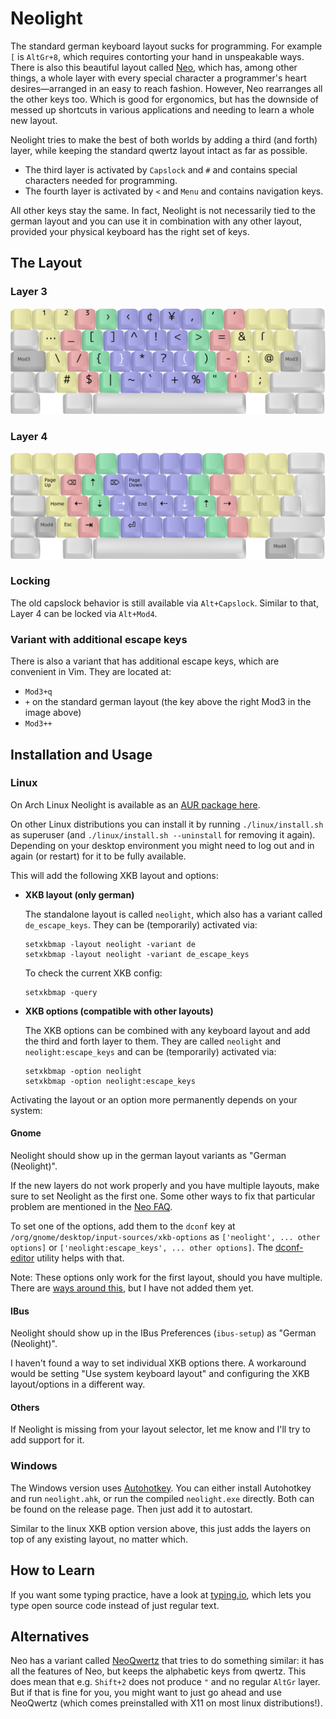 # Neolight
The standard german keyboard layout sucks for programming.
For example `[` is `AltGr+8`, which requires contorting your hand in unspeakable ways.
There is also this beautiful layout called [Neo], which has, among other things, a whole layer with every special character a programmer's heart desires—arranged in an easy to reach fashion.
However, Neo rearranges all the other keys too.
Which is good for ergonomics, but has the downside of messed up shortcuts in various applications and needing to learn a whole new layout.

Neolight tries to make the best of both worlds by adding a third (and forth) layer, while keeping the standard qwertz layout intact as far as possible.
* The third layer is activated by `Capslock` and `#` and contains special characters needed for programming.
* The fourth layer is activated by `<` and `Menu` and contains navigation keys.

All other keys stay the same. In fact, Neolight is not necessarily tied to the german layout and you can use it in combination with any other layout, provided your physical keyboard has the right set of keys.

[Neo]: https://www.neo-layout.org/


## The Layout
### Layer 3
<img src="images/layer3.png?raw=true" width="600px">

### Layer 4
<img src="images/layer4.png?raw=true" width="600px">

### Locking
The old capslock behavior is still available via `Alt+Capslock`.
Similar to that, Layer 4 can be locked via `Alt+Mod4`.

### Variant with additional escape keys
There is also a variant that has additional escape keys, which are convenient in Vim.
They are located at:
* `Mod3+q`
* `+` on the standard german layout (the key above the right Mod3 in the image above)
* `Mod3++`


## Installation and Usage
### Linux

On Arch Linux Neolight is available as an [AUR package here][AUR].

On other Linux distributions you can install it by running `./linux/install.sh` as superuser (and `./linux/install.sh --uninstall` for removing it again). Depending on your desktop environment you might need to log out and in again (or restart) for it to be fully available.

This will add the following XKB layout and options:

[AUR]: https://aur.archlinux.org/packages/neolight

* **XKB layout (only german)**

    The standalone layout is called `neolight`, which also has a variant called `de_escape_keys`. They can be (temporarily) activated via:
    ```
    setxkbmap -layout neolight -variant de
    setxkbmap -layout neolight -variant de_escape_keys
    ```

    To check the current XKB config:
    ```
    setxkbmap -query
    ```

* **XKB options (compatible with other layouts)**

    The XKB options can be combined with any keyboard layout and add the third and forth layer to them. They are called `neolight` and `neolight:escape_keys` and can be (temporarily) activated via:

    ```
    setxkbmap -option neolight
    setxkbmap -option neolight:escape_keys
    ```


Activating the layout or an option more permanently depends on your system:

#### Gnome
Neolight should show up in the german layout variants as "German (Neolight)".

If the new layers do not work properly and you have multiple layouts, make sure to set Neolight as the first one. Some other ways to fix that particular problem are mentioned in the [Neo FAQ].

To set one of the options, add them to the `dconf` key at `/org/gnome/desktop/input-sources/xkb-options` as `['neolight', ... other options]` or `['neolight:escape_keys', ... other options]`.
The [dconf-editor] utility helps with that.

Note: These options only work for the first layout, should you have multiple. There are [ways around this][groups-issue], but I have not added them yet.

[Neo FAQ]: https://neo-layout.org/Probleme/FAQ/#die-vierte-ebene-funktioniert-nicht-wenn-neo-als-zweitlayout-eingestellt-ist
[dconf-editor]: https://man.archlinux.org/man/dconf-editor.1
[groups-issue]: https://github.com/xkbcommon/libxkbcommon/issues/97#issuecomment-500115821

#### IBus
Neolight should show up in the IBus Preferences (`ibus-setup`) as "German (Neolight)".

I haven't found a way to set individual XKB options there. A workaround would be setting "Use system keyboard layout" and configuring the XKB layout/options in a different way.

#### Others
If Neolight is missing from your layout selector, let me know and I'll try to add support for it.


### Windows
The Windows version uses [Autohotkey]. You can either install Autohotkey and run `neolight.ahk`, or run the compiled `neolight.exe` directly.
Both can be found on the release page.
Then just add it to autostart.

Similar to the linux XKB option version above, this just adds the layers on top of any existing layout, no matter which.

[Autohotkey]: https://www.autohotkey.com/

## How to Learn
If you want some typing practice, have a look at [typing.io], which lets you type open source code instead of just regular text.

[typing.io]: http://typing.io/lessons

## Alternatives
Neo has a variant called [NeoQwertz] that tries to do something similar: it has all the features of Neo, but keeps the alphabetic keys from qwertz.
This does mean that e.g. `Shift+2` does not produce `"` and no regular `AltGr` layer.
But if that is fine for you, you might want to just go ahead and use NeoQwertz (which comes preinstalled with X11 on most linux distributions!).

[NeoQwertz]: https://www.neo-layout.org/Layouts/neoqwertz/
